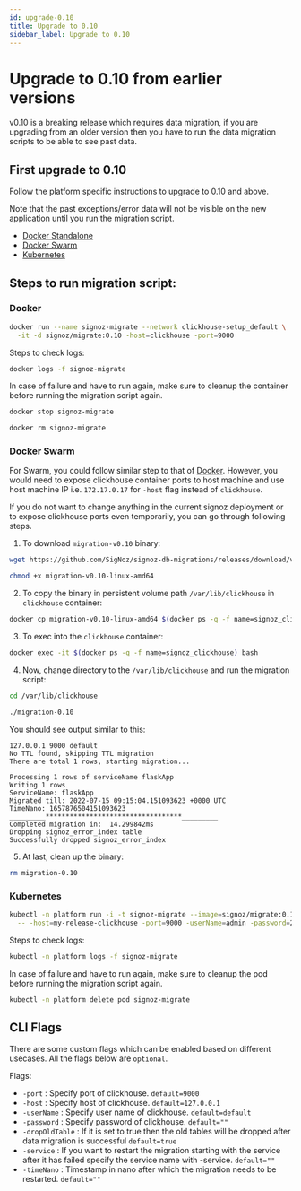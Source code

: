 ```yaml
---
id: upgrade-0.10
title: Upgrade to 0.10
sidebar_label: Upgrade to 0.10
---
```


# Upgrade to 0.10 from earlier versions

v0.10 is a breaking release which requires data migration, if you are upgrading from an older version then you have to run the data migration scripts to be able to see past data.

## First upgrade to 0.10

Follow the platform specific instructions to upgrade to 0.10 and above.

Note that the past exceptions/error data will not be visible on the new application until you run the migration script.

- [Docker Standalone](https://signoz.io/docs/operate/docker-standalone/#upgrade)
- [Docker Swarm](https://signoz.io/docs/operate/docker-swarm/#upgrade)
- [Kubernetes](https://signoz.io/docs/operate/kubernetes/#upgrade)

## Steps to run migration script:

### Docker

```bash
docker run --name signoz-migrate --network clickhouse-setup_default \
  -it -d signoz/migrate:0.10 -host=clickhouse -port=9000
```

Steps to check logs:

```bash
docker logs -f signoz-migrate
```

In case of failure and have to run again, make sure to cleanup the container before running the migration script again.

```bash
docker stop signoz-migrate

docker rm signoz-migrate
```

### Docker Swarm

For Swarm, you could follow similar step to that of [Docker](#docker). However,
you would need to expose clickhouse container ports to host machine and use
host machine IP i.e. `172.17.0.17` for `-host` flag instead of `clickhouse`.

If you do not want to change anything in the current signoz deployment or to
expose clickhouse ports even temporarily, you can go through following steps.

1. To download `migration-v0.10` binary:

  ```bash
  wget https://github.com/SigNoz/signoz-db-migrations/releases/download/v0.10/migration-v0.10-linux-amd64

  chmod +x migration-v0.10-linux-amd64
  ```

2. To copy the binary in persistent volume path `/var/lib/clickhouse` in `clickhouse` container:

  ```bash
  docker cp migration-v0.10-linux-amd64 $(docker ps -q -f name=signoz_clickhouse):/var/lib/clickhouse/migration-0.10
  ```

3. To exec into the `clickhouse` container:

  ```bash
  docker exec -it $(docker ps -q -f name=signoz_clickhouse) bash
  ```

4. Now, change directory to the `/var/lib/clickhouse` and run the migration script:

  ```bash
  cd /var/lib/clickhouse

  ./migration-0.10
  ```

  You should see output similar to this:
  ```
  127.0.0.1 9000 default 
  No TTL found, skipping TTL migration
  There are total 1 rows, starting migration... 

  Processing 1 rows of serviceName flaskApp 
  Writing 1 rows
  ServiceName: flaskApp 
  Migrated till: 2022-07-15 09:15:04.151093623 +0000 UTC 
  TimeNano: 1657876504151093623 
  _________**********************************_________ 
  Completed migration in:  14.299842ms
  Dropping signoz_error_index table
  Successfully dropped signoz_error_index
  ```

5. At last, clean up the binary:

  ```bash
  rm migration-0.10
  ```

### Kubernetes

```bash
kubectl -n platform run -i -t signoz-migrate --image=signoz/migrate:0.10 --restart='Never' \
  -- -host=my-release-clickhouse -port=9000 -userName=admin -password=27ff0399-0d3a-4bd8-919d-17c2181e6fb9
```

Steps to check logs:

```bash
kubectl -n platform logs -f signoz-migrate
```

In case of failure and have to run again, make sure to cleanup the pod before running the migration script again.

```bash
kubectl -n platform delete pod signoz-migrate
```

## CLI Flags

There are some custom flags which can be enabled based on different usecases.
All the flags below are `optional`.

Flags:

- `-port` : Specify port of clickhouse. `default=9000`
- `-host` : Specify host of clickhouse. `default=127.0.0.1`
- `-userName` : Specify user name of clickhouse. `default=default`
- `-password` : Specify password of clickhouse. `default=""`
- `-dropOldTable` : If it is set to true then the old tables will be dropped after data migration is successful `default=true`
- `-service` : If you want to restart the migration starting with the service after it has failed specify the service name with -service. `default=""`
- `-timeNano` : Timestamp in nano after which the migration needs to be restarted. `default=""`
